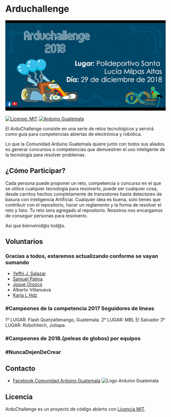 # Arduchallenge 
![PortadaEventoPrincipal_Facebook](https://github.com/arduinoguate/ArduChallenge/blob/master/Publicidad/Arduchallenge18/Portada%20Arduchallenge18.png)

[![License: MIT](https://img.shields.io/badge/License-MIT-yellow.svg)](https://opensource.org/licenses/MIT)
[![Arduino Guatemala](https://img.shields.io/badge/Arduino-Guatemala-blue.svg)](https://www.facebook.com/ArduinoGuatemala)

El ArduChallenge consiste en una serie de retos tecnológicos y servirá como guía para competencias abiertas de electrónica y robótica.

Lo que la Comunidad Arduino Guatemala quiere junto con todos sus aliados es generar concursos o competencias que demuestren el uso inteligente de la tecnología para resolver problemas. 

## ¿Cómo Participar?

Cada persona puede proponer un reto, competencia o concurso en el que se utilice cualquier tecnología para resolverlo, puede ser cualquier cosa, desde carritos hechos completamente de transistores hasta detectores de basura con inteligencia Artificial.
Cualquier idea es buena, solo tienes que contribuir con el repositorio, hacer un reglamento y la forma de resolver el reto y listo. Tu reto sera agregado al repositorio. 
Nosotros nos encargamos de conseguir personas para resolverlo. 

Asi que bienvenid@s tod@s.

## Voluntarios

### Gracias a todos, estaremos actualizando conforme se vayan sumando

- [Yeffri J. Salazar](https://github.com/yeffrimic)
- [Samuel Palma](https://github.com/spalmadroid)
- [Josue Orozco](https://github.com/JosueGZ)
- Alberto Villanueva
- [Karla L Hdz](https://github.com/karlalhdz)

### #Campeones de la competencia 2017 Seguidores de lineas
1° LUGAR: Flash Quetzaltenango, Guatemala.
2° LUGAR: MBL El Salvador
3° LUGAR: Robohitech, Jutiapa.

### #Campeones de 2018.(peleas de globos) por equipos


### #NuncaDejenDeCrear

## Contacto

- [Facebook Comunidad Arduino Guatemala](https://www.facebook.com/ArduinoGuatemala/)
![Logo Arduino Guatemala](https://github.com/karlalhdz/ArduChallenge/blob/master/Publicidad/Logo%20Arduino%20Guatemala.png)

## Licencia

ArduChallenge es un proyecto de código abierto con [Licencia MIT](https://opensource.org/licenses/MIT).
